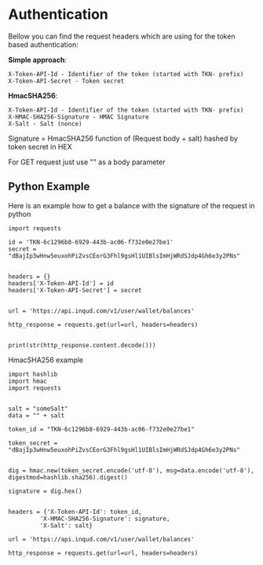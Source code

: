 # Authentication

Bellow you can find the request headers which are using for the token
based authentication:


**Simple approach**:
```
X-Token-API-Id - Identifier of the token (started with TKN- prefix)
X-Token-API-Secret - Token secret
```

**HmacSHA256**:
```
X-Token-API-Id - Identifier of the token (started with TKN- prefix)
X-HMAC-SHA256-Signature - HMAC Signature
X-Salt - Salt (nonce)
```

Signature = HmacSHA256 function of (Request body + salt) hashed by token
secret in HEX

For GET request just use "" as a body parameter

## Python Example


Here is an example how to get a balance with the signature of the request
in python


```
import requests

id = 'TKN-6c1296b8-6929-443b-ac06-f732e0e27be1'
secret = "dBajIp3wHnw5euxohPiZvsCEorG3Fhl9gsHl1UIBlsImHjWRdSJdp4Gh6e3y2PNs"


headers = {}
headers['X-Token-API-Id'] = id
headers['X-Token-API-Secret'] = secret


url = 'https://api.inqud.com/v1/user/wallet/balances'

http_response = requests.get(url=url, headers=headers)


print(str(http_response.content.decode()))

```



HmacSHA256 example


```
import hashlib
import hmac
import requests


salt = "someSalt"
data = "" + salt

token_id = "TKN-6c1296b8-6929-443b-ac06-f732e0e27be1"

token_secret = "dBajIp3wHnw5euxohPiZvsCEorG3Fhl9gsHl1UIBlsImHjWRdSJdp4Gh6e3y2PNs"


dig = hmac.new(token_secret.encode('utf-8'), msg=data.encode('utf-8'),
digestmod=hashlib.sha256).digest()

signature = dig.hex()


headers = {'X-Token-API-Id': token_id,
         'X-HMAC-SHA256-Signature': signature,
         'X-Salt': salt}

url = 'https://api.inqud.com/v1/user/wallet/balances'

http_response = requests.get(url=url, headers=headers)

```
